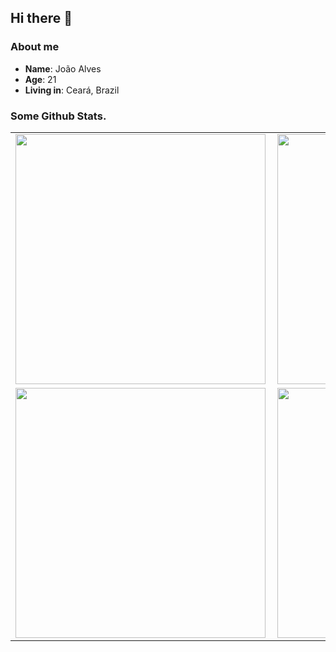 ## Hi there 👋

### About me

- **Name**: João Alves
- **Age**: 21
- **Living in**: Ceará, Brazil

### Some Github Stats.
<center>
<table>
  <tr>
      <td><img width="400px" align="left" src="https://github-readme-stats.vercel.app/api/top-langs/?username=b3coded&hide=html&layout=compact&theme=cobalt" /></td>
      <td><img width="400px" align="left" src="https://github-readme-stats.vercel.app/api?username=b3coded&theme=cobalt" /></td>
  </tr>  
    <tr>
      <td><img width="400px" align="left" src="https://github-readme-stats.vercel.app/api/pin/?username=b3coded&repo=rn-google-cast&theme=cobalt" /></td>
      <td><img width="400px" align="left" src="https://github-readme-stats.vercel.app/api/pin/?username=b3coded&repo=file-organizer&theme=cobalt" /></td>
  </tr>  
</table>
</center>

